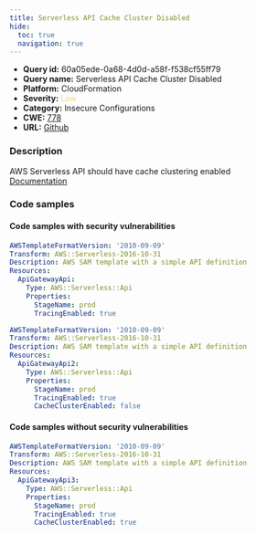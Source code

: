 ```yaml
---
title: Serverless API Cache Cluster Disabled
hide:
  toc: true
  navigation: true
---
```


<style>
  .highlight .hll {
    background-color: #ff171742;
  }
  .md-content {
    max-width: 1100px;
    margin: 0 auto;
  }
</style>

-   **Query id:** 60a05ede-0a68-4d0d-a58f-f538cf55ff79
-   **Query name:** Serverless API Cache Cluster Disabled
-   **Platform:** CloudFormation
-   **Severity:** <span style="color:#edd57e">Low</span>
-   **Category:** Insecure Configurations
-   **CWE:** <a href="https://cwe.mitre.org/data/definitions/778.html" onclick="newWindowOpenerSafe(event, 'https://cwe.mitre.org/data/definitions/778.html')">778</a>
-   **URL:** [Github](https://github.com/Checkmarx/kics/tree/master/assets/queries/cloudFormation/aws_sam/serverless_api_cache_cluster_disabled)

### Description
AWS Serverless API should have cache clustering enabled<br>
[Documentation](https://docs.aws.amazon.com/serverless-application-model/latest/developerguide/sam-resource-api.html#sam-api-cacheclusterenabled)

### Code samples
#### Code samples with security vulnerabilities
```yaml title="Positive test num. 1 - yaml file" hl_lines="7"
AWSTemplateFormatVersion: '2010-09-09'
Transform: AWS::Serverless-2016-10-31
Description: AWS SAM template with a simple API definition
Resources:
  ApiGatewayApi:
    Type: AWS::Serverless::Api
    Properties:
      StageName: prod
      TracingEnabled: true

```
```yaml title="Positive test num. 2 - yaml file" hl_lines="10"
AWSTemplateFormatVersion: '2010-09-09'
Transform: AWS::Serverless-2016-10-31
Description: AWS SAM template with a simple API definition
Resources:
  ApiGatewayApi2:
    Type: AWS::Serverless::Api
    Properties:
      StageName: prod
      TracingEnabled: true
      CacheClusterEnabled: false

```


#### Code samples without security vulnerabilities
```yaml title="Negative test num. 1 - yaml file"
AWSTemplateFormatVersion: '2010-09-09'
Transform: AWS::Serverless-2016-10-31
Description: AWS SAM template with a simple API definition
Resources:
  ApiGatewayApi3:
    Type: AWS::Serverless::Api
    Properties:
      StageName: prod
      TracingEnabled: true
      CacheClusterEnabled: true

```
